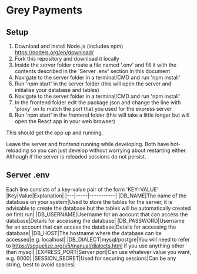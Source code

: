 # Grey Payments
## Setup
1. Download and install Node.js (includes npm) https://nodejs.org/en/download/
2. Fork this repository and download it locally
3. Inside the server folder create a file named '.env' and fill it with the contents described in the 'Server .env' section in this document
4. Navigate to the server folder in a terminal/CMD and run 'npm install'
5. Run 'npm start' in the server folder (this will open the server and initialise your database and tables)
6. Navigate to the server folder in a terminal/CMD and run 'npm install'
7. In the frontend folder edit the package.json and change the line with 'proxy' on to match the port that you used for the express server
8. Run 'npm start' in the frontend folder (this will take a little longer but will open the React app in your web browser)

This should get the app up and running.

Leave the server and frontend running while developing. Both have hot-reloading so you can just develop without worrying about restarting either. Although if the server is reloaded sessions do not persist.

## Server .env
Each line consists of a key-value pair of the form 'KEY=VALUE'
|Key|Value|Explanation|
|---|-----|-----------|
|DB_NAME|The name of the database on your system|Used to store the tables for the server, it is advisable to create the database but the tables will be automatically created on first run|
|DB_USERNAME|Username for an account that can access the database|Details for accessing the database|
|DB_PASSWORD|Username for an account that can access the database|Details for accessing the database|
|DB_HOST|The hostname where the database can be accessed|e.g. localhost|
|DB_DIALECT|mysql/postgre|You will need to refer to https://sequelize.org/v5/manual/dialects.html if you use anything other than mysql|
|EXPRESS_PORT|Server port|Can use whatever value you want, e.g. 9000|
|SESSION_SECRET|Used for securing sessions|Can be any string, best to avoid spaces|
